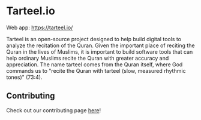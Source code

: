 # Tarteel.io

Web app: https://tarteel.io/

Tarteel is an open-source project designed to help build digital tools to analyze the recitation of the Quran. Given the important place of reciting the Quran in the lives of Muslims, it is important to build software tools that can help ordinary Muslims recite the Quran with greater accuracy and appreciation. The name tarteel comes from the Quran itself, where God commands us to "recite the Quran with tarteel (slow, measured rhythmic tones)" (73:4).

## Contributing

Check out our contributing page [here](https://github.com/Tarteel-io/tarteel-api/blob/master/CONTRIBUTING.md)!